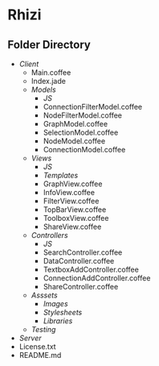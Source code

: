 Rhizi
=====

Folder Directory
----------------

+ *Client*
	+ Main.coffee
	+ Index.jade
	+ *Models*
		+ *JS*
		+ ConnectionFilterModel.coffee
		+ NodeFilterModel.coffee
		+ GraphModel.coffee
		+ SelectionModel.coffee
		+ NodeModel.coffee
		+ ConnectionModel.coffee
	+ *Views*
		+ *JS*
		+ *Templates*
		+ GraphView.coffee
		+ InfoView.coffee
		+ FilterView.coffee
		+ TopBarView.coffee
		+ ToolboxView.coffee
		+ ShareView.coffee
	+ *Controllers*
		+ *JS*
		+ SearchController.coffee
		+ DataController.coffee
		+ TextboxAddController.coffee
		+ ConnectionAddController.coffee
		+ ShareController.coffee
	+ *Asssets*
		+ *Images*
		+ *Stylesheets*
		+ *Libraries*
	+ *Testing*
+ *Server*
+ License.txt
+ README.md